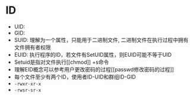 # ID

- UID:
- GID:
- SUID: 理解为一个属性，只能用于二进制文件, 二进制文件在执行过程中拥有文件拥有者权限
- EUID: 执行程序的ID，若文件有SetUID属性，则EUID可能不等于UID
- Setuid是指对文件执行[[chmod]] +s命令
- 理解EID概念可以参考用户更改密码的过程[[passwd修改密码的过程]]
- 每个文件至少有两个ID，使用者ID-UID和群组ID-GID
- `-rwxr-xr-x`
- `-rwsr-sr-x`
